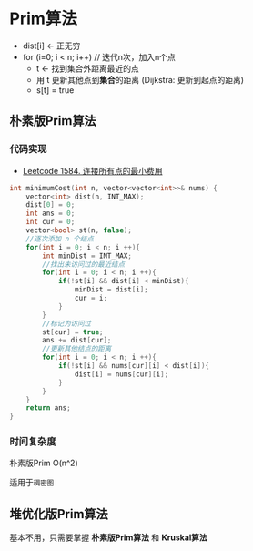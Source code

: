 # Prim算法

- dist[i] <- 正无穷
- for (i=0; i < n; i++) // 迭代n次，加入n个点
  - t <- 找到集合外距离最近的点
  - 用 t 更新其他点到**集合**的距离 (Dijkstra: 更新到起点的距离)
  - s[t] = true

## 朴素版Prim算法

### 代码实现

- [Leetcode 1584. 连接所有点的最小费用](https://demo.codimd.org/GSDaH6UkQOC1Z79wcn28PA?view)

```cpp
int minimumCost(int n, vector<vector<int>>& nums) {
	vector<int> dist(n, INT_MAX);
    dist[0] = 0;
    int ans = 0;
    int cur = 0;
    vector<bool> st(n, false);
    //逐次添加 n 个结点
    for(int i = 0; i < n; i ++){
        int minDist = INT_MAX;
        //找出未访问过的最近结点
        for(int i = 0; i < n; i ++){
            if(!st[i] && dist[i] < minDist){
                minDist = dist[i];
                cur = i;
            }
        }
        //标记为访问过
        st[cur] = true;
        ans += dist[cur];
        //更新其他结点的距离
        for(int i = 0; i < n; i ++){
            if(!st[i] && nums[cur][i] < dist[i]){
                dist[i] = nums[cur][i];
            }
        }
    }
    return ans;
}
```

### 时间复杂度

朴素版Prim O(n^2) 

适用于`稠密图`

## 堆优化版Prim算法

基本不用，只需要掌握 **朴素版Prim算法** 和 **Kruskal算法**






